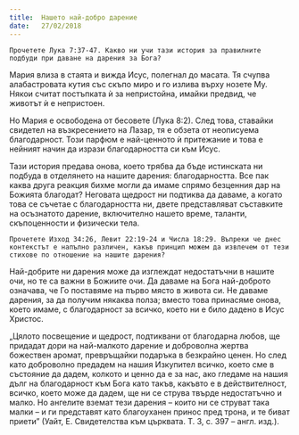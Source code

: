 ```yaml
---
title:  Нашето най-добро дарение
date:   27/02/2018
---
```


`Прочетете Лука 7:37-47. Какво ни учи тази история за правилните подбуди при даване на дарения за Бога?`

Мария влиза в стаята и вижда Исус, полегнал до масата. Тя счупва алабастровата кутия със скъпо миро и го излива върху нозете Му. Някои считат постъпката ѝ за непристойна, имайки предвид, че животът ѝ е непристоен.

Но Мария е освободена от бесовете (Лука 8:2). След това, ставайки свидетел на възкресението на Лазар, тя е обзета от неописуема благодарност. Този парфюм е най-ценното ѝ притежание и това е нейният начин да изрази благодарността си към Исус.

Тази история предава онова, което трябва да бъде истинската ни подбуда в отделянето на нашите дарения: благодарността. Все пак каква друга реакция бихме могли да имаме спрямо безценния дар на Божията благодат? Неговата щедрост ни подтиква да даваме, а когато това се съчетае с благодарността ни, двете представляват съставките на осъзнатото дарение, включително нашето време, таланти, скъпоценности и физически тела.

`Прочетете Изход 34:26, Левит 22:19-24 и Числа 18:29. Въпреки че днес контекстът е напълно различен, какъв принцип можем да извлечем от тези стихове по отношение на нашите дарения?`

Най-добрите ни дарения може да изглеждат недостатъчни в нашите очи, но те са важни в Божиите очи. Да даваме на Бога най-доброто означава, че Го поставяме на първо място в живота си. Не даваме дарения, за да получим някаква полза; вместо това принасяме онова, което имаме, с благодарност за всичко, което ни е било дадено в Исус Христос.

„Цялото посвещение и щедрост, подтиквани от благодарна любов, ще придадат дори на най-малкото дарение и доброволна жертва божествен аромат, превръщайки подаръка в безкрайно ценен. Но след като доброволно предадем на нашия Изкупител всичко, което сме в състояние да дадем, колкото и ценно да е за нас, ако гледаме на нашия дълг на благодарност към Бога като такъв, какъвто е в действителност, всичко, което може да дадем, ще ни се струва твърде недостатъчно и малко. Но ангелите вземат тези дарения – които ни се струват така малки – и ги представят като благоуханен принос пред трона, и те биват приети” (Уайт, Е. Свидетелства към църквата. Т. 3, с. 397 – англ. изд.).